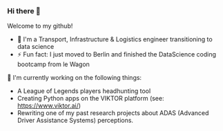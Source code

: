 ### Hi there 👋

Welcome to my github!

- 🌱 I'm a Transport, Infrastructure & Logistics engineer transitioning to data science
- ⚡ Fun fact: I just moved to Berlin and finished the DataScience coding bootcamp from le Wagon

🔭 I'm currently working on the following things: 
- A League of Legends players headhunting tool
- Creating Python apps on the VIKTOR platform (see: https://www.viktor.ai/)
- Rewriting one of my past research projects about ADAS (Advanced Driver Assistance Systems) perceptions.

